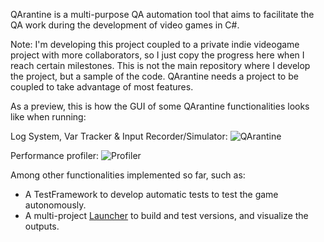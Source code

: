 QArantine is a multi-purpose QA automation tool that aims to facilitate the QA work during the development of video games in C#.

Note: I'm developing this project coupled to a private indie videogame project with more collaborators, so I just copy the progress here when I reach certain milestones. This is not the main repository where I develop the project, but a sample of the code. QArantine needs a project to be coupled to take advantage of most features.

As a preview, this is how the GUI of some QArantine functionalities looks like when running:

Log System, Var Tracker & Input Recorder/Simulator:
![QArantine](https://github.com/user-attachments/assets/b4b3ec08-9017-4400-b446-3b07fa4637fc)

Performance profiler:
![Profiler](https://github.com/user-attachments/assets/c6b64247-bb2c-472e-aeee-2d07295ca160)

Among other functionalities implemented so far, such as:
- A TestFramework to develop automatic tests to test the game autonomously.
- A multi-project [Launcher](https://github.com/Neverah/QArantineLauncher) to build and test versions, and visualize the outputs.
